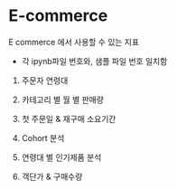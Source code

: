 # E-commerce
E commerce 에서 사용할 수 있는 지표
* 각 ipynb파일 번호와, 샘플 파일 번호 일치함

1. 주문자 연령대  
 
2. 카테고리 별 월 별 판매량 

3. 첫 주문일 & 재구매 소요기간 

4. Cohort 분석

5. 연령대 별 인기제품 분석

6. 객단가 & 구매수량
